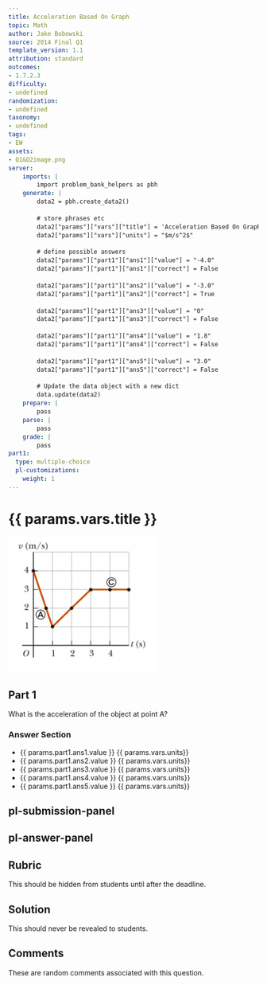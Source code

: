 ```yaml
---
title: Acceleration Based On Graph
topic: Math
author: Jake Bobowski
source: 2014 Final Q1
template_version: 1.1
attribution: standard
outcomes:
- 1.7.2.3
difficulty:
- undefined
randomization:
- undefined
taxonomy:
- undefined
tags:
- EW
assets:
- Q1&Q2image.png
server: 
    imports: |
        import problem_bank_helpers as pbh
    generate: |
        data2 = pbh.create_data2()

        # store phrases etc
        data2["params"]["vars"]["title"] = 'Acceleration Based On Graph'
        data2["params"]["vars"]["units"] = "$m/s^2$"

        # define possible answers
        data2["params"]["part1"]["ans1"]["value"] = "-4.0"
        data2["params"]["part1"]["ans1"]["correct"] = False

        data2["params"]["part1"]["ans2"]["value"] = "-3.0"
        data2["params"]["part1"]["ans2"]["correct"] = True

        data2["params"]["part1"]["ans3"]["value"] = "0"
        data2["params"]["part1"]["ans3"]["correct"] = False

        data2["params"]["part1"]["ans4"]["value"] = "1.8"
        data2["params"]["part1"]["ans4"]["correct"] = False

        data2["params"]["part1"]["ans5"]["value"] = "3.0"
        data2["params"]["part1"]["ans5"]["correct"] = False

        # Update the data object with a new dict
        data.update(data2)
    prepare: |
        pass
    parse: |
        pass
    grade: |
        pass
part1:
  type: multiple-choice
  pl-customizations:
    weight: 1
---
```

# {{ params.vars.title }}

<img src="Q1&Q2image.png" alt = "A graph of velocity versus time. At 0 seconds, the velocity is 4 meters per second. At 1 second, the veleocity decreases to 1 meter per second. The velocity increases and at 3 seconds the velocity is 3 meters per second. From 3 to 5 seconds, the velocity is 3 meters per second. The graph has a point labelled A and C. A is labelled at 1 second, with a velocity of 1 meters per second. C is labelled at 4 seconds with a velocity of 3 meters per second." width = 300>

## Part 1

What is the acceleration of the object at point A? 

### Answer Section

- {{ params.part1.ans1.value }} {{ params.vars.units}} 
- {{ params.part1.ans2.value }} {{ params.vars.units}} 
- {{ params.part1.ans3.value }} {{ params.vars.units}} 
- {{ params.part1.ans4.value }} {{ params.vars.units}} 
- {{ params.part1.ans5.value }} {{ params.vars.units}} 

## pl-submission-panel

## pl-answer-panel

## Rubric

This should be hidden from students until after the deadline.

## Solution

This should never be revealed to students.

## Comments

These are random comments associated with this question.
